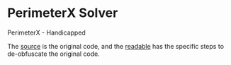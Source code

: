# PerimeterX Solver
PerimeterX - Handicapped

The [source](source) is the original code, and the [readable](readable) has the specific steps to de-obfuscate the original code.